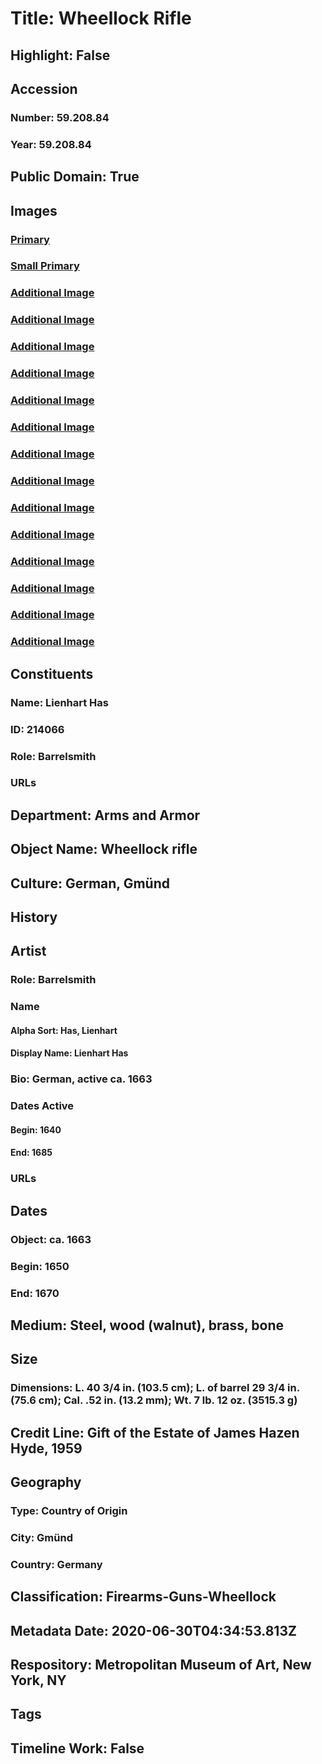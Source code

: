 # Title: Wheellock Rifle
## Highlight: False
## Accession
### Number: 59.208.84
### Year: 59.208.84
## Public Domain: True
## Images
### [Primary](https://images.metmuseum.org/CRDImages/aa/original/sfsb59.208.84_001.jpg)
### [Small Primary](https://images.metmuseum.org/CRDImages/aa/web-large/sfsb59.208.84_001.jpg)
### [Additional Image](https://images.metmuseum.org/CRDImages/aa/original/sfsb59.208.84_002.jpg)
### [Additional Image](https://images.metmuseum.org/CRDImages/aa/original/sfsb59.208.84_003.jpg)
### [Additional Image](https://images.metmuseum.org/CRDImages/aa/original/sfsb59.208.84_004.jpg)
### [Additional Image](https://images.metmuseum.org/CRDImages/aa/original/sfsb59.208.84_005.jpg)
### [Additional Image](https://images.metmuseum.org/CRDImages/aa/original/sfsb59.208.84_006.jpg)
### [Additional Image](https://images.metmuseum.org/CRDImages/aa/original/sfsb59.208.84_007.jpg)
### [Additional Image](https://images.metmuseum.org/CRDImages/aa/original/sfsb59.208.84_008.jpg)
### [Additional Image](https://images.metmuseum.org/CRDImages/aa/original/sfsb59.208.84_009.jpg)
### [Additional Image](https://images.metmuseum.org/CRDImages/aa/original/sfsb59.208.84_010.jpg)
### [Additional Image](https://images.metmuseum.org/CRDImages/aa/original/sfsb59.208.84_011.jpg)
### [Additional Image](https://images.metmuseum.org/CRDImages/aa/original/sfsb59.208.84_012.jpg)
### [Additional Image](https://images.metmuseum.org/CRDImages/aa/original/sfsb59.208.84_013.jpg)
### [Additional Image](https://images.metmuseum.org/CRDImages/aa/original/sfsb59.208.84_014.jpg)
### [Additional Image](https://images.metmuseum.org/CRDImages/aa/original/sfsb59.208.84_015.jpg)
## Constituents
### Name: Lienhart Has
### ID: 214066
### Role: Barrelsmith
### URLs
## Department: Arms and Armor
## Object Name: Wheellock rifle
## Culture: German, Gmünd
## History
## Artist
### Role: Barrelsmith
### Name
#### Alpha Sort: Has, Lienhart
#### Display Name: Lienhart Has
### Bio: German, active ca. 1663
### Dates Active
#### Begin: 1640
#### End: 1685
### URLs
## Dates
### Object: ca. 1663
### Begin: 1650
### End: 1670
## Medium: Steel, wood (walnut), brass, bone
## Size
### Dimensions: L. 40 3/4 in. (103.5 cm); L. of barrel 29 3/4 in. (75.6 cm); Cal. .52 in. (13.2 mm); Wt. 7 lb. 12 oz. (3515.3 g)
## Credit Line: Gift of the Estate of James Hazen Hyde, 1959
## Geography
### Type: Country of Origin
### City: Gmünd
### Country: Germany
## Classification: Firearms-Guns-Wheellock
## Metadata Date: 2020-06-30T04:34:53.813Z
## Respository: Metropolitan Museum of Art, New York, NY
## Tags
## Timeline Work: False